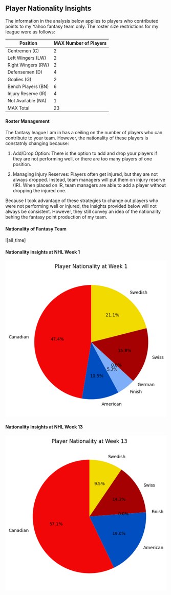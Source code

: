 ## Player Nationality Insights
The information in the analysis below applies to players who contributed points to my Yahoo fantasy team only. The roster size restrictions for my league were as follows:

|Position|MAX Number of Players|
|--------|---------------------|
|Centremen (C)|2|
|Left Wingers (LW)|2|
|Right Wingers (RW)|2|
|Defensemen (D)|4|
|Goalies (G)|2|
|Bench Players (BN)|6|
|Injury Reserve (IR)|4|
|Not Available (NA)|1|
|MAX Total|23|

#### Roster Management
The fantasy league I am in has a ceiling on the number of players who can contribute to your team. However, the nationality of these players is constatnly changing because:
1. Add/Drop Option: 
There is the option to add and drop your players if they are not performing well, or there are too many players of one position. 

2. Managing Injury Reserves:
Players often get injured, but they are not always dropped. Instead, team managers will put them on injury reserve (IR). When placed on IR, team managers are able to add a player without dropping the injured one. 

Because I took advantage of these strategies to change out players who were not performing well or injured, the insights provided below will not always be consistent. However, they still convey an idea of the nationality behing the fantasy point production of my team.

#### Nationality of Fantasy Team

![all_time]

#### Nationality Insights at NHL Week 1

![Week1](https://github.com/carsonbennett1/Hockey-Player-Analysis-Project/blob/main/img/nationality_week1.png)

#### Nationality Insights at NHL Week 13

![Week13](https://github.com/carsonbennett1/Hockey-Player-Analysis-Project/blob/main/img/nationality_week13.png)
